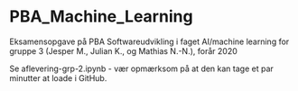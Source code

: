 # PBA_Machine_Learning
Eksamensopgave på PBA Softwareudvikling i faget AI/machine learning for gruppe 3 (Jesper M., Julian K., og Mathias N.-N.), forår 2020 

Se aflevering-grp-2.ipynb - vær opmærksom på at den kan tage et par minutter at loade i GitHub.
